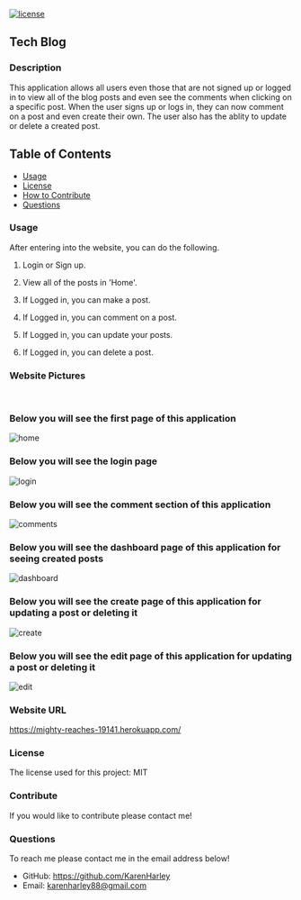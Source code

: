 [![license](https://img.shields.io/github/license/DAVFoundation/captain-n3m0.svg?style=flat-square)](https://github.com/DAVFoundation/captain-n3m0/blob/master/LICENSE)

## Tech Blog

### Description

This application allows all users even those that are not signed up or logged in to view all of the blog posts and even see the comments when clicking on a specific post. When the user signs up or logs in, they can now comment on a post and even create their own. The user also has the ablity to update or delete a created post. 

## Table of Contents

- [Usage](#usage)
- [License](#license)
- [How to Contribute](#contribute)
- [Questions](#questions)

### Usage
After entering into the website, you can do the following.

1. Login or Sign up.

2. View all of the posts in 'Home'.

3. If Logged in, you can make a post.

4. If Logged in, you can comment on a post.

5. If Logged in, you can update your posts.

6. If Logged in, you can delete a post.


### Website Pictures
<br/>

### Below you will see the first page of this application

![home](./pics/home.png)


### Below you will see the login page 

![login](./pics/login.png)

### Below you will see the comment section of this application

![comments](./pics/comments.png)


### Below you will see the dashboard page of this application for seeing created posts


![dashboard](./pics/dashboard.png)


### Below you will see the create page of this application for updating a post or deleting it 

![create](./pics/create.png)


### Below you will see the edit page of this application for updating a post or deleting it 

![edit](./pics/edit.png)

### Website URL

https://mighty-reaches-19141.herokuapp.com/


### License

The license used for this project: MIT

### Contribute

If you would like to contribute please contact me!

### Questions

To reach me please contact me in the email address below!

- GitHub: https://github.com/KarenHarley
- Email: karenharley88@gmail.com
